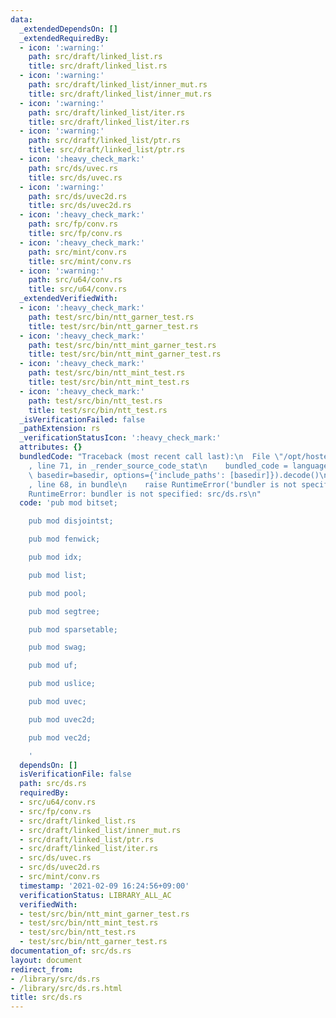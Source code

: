 ```yaml
---
data:
  _extendedDependsOn: []
  _extendedRequiredBy:
  - icon: ':warning:'
    path: src/draft/linked_list.rs
    title: src/draft/linked_list.rs
  - icon: ':warning:'
    path: src/draft/linked_list/inner_mut.rs
    title: src/draft/linked_list/inner_mut.rs
  - icon: ':warning:'
    path: src/draft/linked_list/iter.rs
    title: src/draft/linked_list/iter.rs
  - icon: ':warning:'
    path: src/draft/linked_list/ptr.rs
    title: src/draft/linked_list/ptr.rs
  - icon: ':heavy_check_mark:'
    path: src/ds/uvec.rs
    title: src/ds/uvec.rs
  - icon: ':warning:'
    path: src/ds/uvec2d.rs
    title: src/ds/uvec2d.rs
  - icon: ':heavy_check_mark:'
    path: src/fp/conv.rs
    title: src/fp/conv.rs
  - icon: ':heavy_check_mark:'
    path: src/mint/conv.rs
    title: src/mint/conv.rs
  - icon: ':warning:'
    path: src/u64/conv.rs
    title: src/u64/conv.rs
  _extendedVerifiedWith:
  - icon: ':heavy_check_mark:'
    path: test/src/bin/ntt_garner_test.rs
    title: test/src/bin/ntt_garner_test.rs
  - icon: ':heavy_check_mark:'
    path: test/src/bin/ntt_mint_garner_test.rs
    title: test/src/bin/ntt_mint_garner_test.rs
  - icon: ':heavy_check_mark:'
    path: test/src/bin/ntt_mint_test.rs
    title: test/src/bin/ntt_mint_test.rs
  - icon: ':heavy_check_mark:'
    path: test/src/bin/ntt_test.rs
    title: test/src/bin/ntt_test.rs
  _isVerificationFailed: false
  _pathExtension: rs
  _verificationStatusIcon: ':heavy_check_mark:'
  attributes: {}
  bundledCode: "Traceback (most recent call last):\n  File \"/opt/hostedtoolcache/Python/3.9.2/x64/lib/python3.9/site-packages/onlinejudge_verify/documentation/build.py\"\
    , line 71, in _render_source_code_stat\n    bundled_code = language.bundle(stat.path,\
    \ basedir=basedir, options={'include_paths': [basedir]}).decode()\n  File \"/opt/hostedtoolcache/Python/3.9.2/x64/lib/python3.9/site-packages/onlinejudge_verify/languages/user_defined.py\"\
    , line 68, in bundle\n    raise RuntimeError('bundler is not specified: {}'.format(path.as_posix()))\n\
    RuntimeError: bundler is not specified: src/ds.rs\n"
  code: 'pub mod bitset;

    pub mod disjointst;

    pub mod fenwick;

    pub mod idx;

    pub mod list;

    pub mod pool;

    pub mod segtree;

    pub mod sparsetable;

    pub mod swag;

    pub mod uf;

    pub mod uslice;

    pub mod uvec;

    pub mod uvec2d;

    pub mod vec2d;

    '
  dependsOn: []
  isVerificationFile: false
  path: src/ds.rs
  requiredBy:
  - src/u64/conv.rs
  - src/fp/conv.rs
  - src/draft/linked_list.rs
  - src/draft/linked_list/inner_mut.rs
  - src/draft/linked_list/ptr.rs
  - src/draft/linked_list/iter.rs
  - src/ds/uvec.rs
  - src/ds/uvec2d.rs
  - src/mint/conv.rs
  timestamp: '2021-02-09 16:24:56+09:00'
  verificationStatus: LIBRARY_ALL_AC
  verifiedWith:
  - test/src/bin/ntt_mint_garner_test.rs
  - test/src/bin/ntt_mint_test.rs
  - test/src/bin/ntt_test.rs
  - test/src/bin/ntt_garner_test.rs
documentation_of: src/ds.rs
layout: document
redirect_from:
- /library/src/ds.rs
- /library/src/ds.rs.html
title: src/ds.rs
---
```

